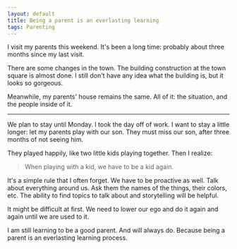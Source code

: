 ```yaml
---
layout: default
title: Being a parent is an everlasting learning
tags: Parenting
---
```


I visit my parents this weekend. It's been a long time: probably about three months since my last visit.

There are some changes in the town. The building construction at the town square is almost done. I still don't have any idea what the building is, but it looks so gorgeous.

Meanwhile, my parents' house remains the same. All of it: the situation, and the people inside of it.

***

We plan to stay until Monday. I took the day off of work. I want to stay a little longer: let my parents play with our son. They must miss our son, after three months of not seeing him.

They played happily, like two little kids playing together. Then I realize:

> When playing with a kid, we have to be a kid again.

It's a simple rule that I often forget. We have to be proactive as well. Talk about everything around us. Ask them the names of the things, their colors, etc. The ability to find topics to talk about and storytelling will be helpful.

It might be difficult at first. We need to lower our ego and do it again and again until we are used to it.

I am still learning to be a good parent. And will always do. Because being a parent is an everlasting learning process.
